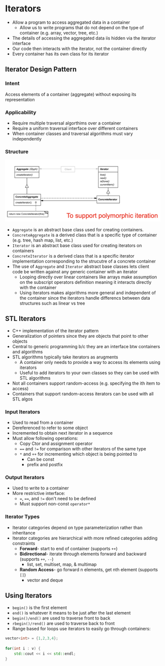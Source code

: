# Iterators
- Allow a program to access aggregated data in a container
    - Allow us to write programs that do not depend on the type of container (e.g. array, vector, tree, etc.)
- The details of accessing the aggregated data iis hidden via the iterator interface
- Our code then interacts with the iterator, not the container directly
- Every container has its own class for its iterator

## Iterator Design Pattern
### Intent
Access elements of a container (aggregate) without exposing its representation

### Applicability
- Require multiple traversal algorthims over a container
- Require a uniform traversal interface over different containers
- When container classes and traversal algorithms must vary independently

### Structure
![Iterator Pattern](../static/iterator-pattern.png)

- `Aggregate` is an abstract base class used for creating containers.
- `ConcreteAggregate` is a derived class that is a specific type of container (e.g. tree, hash map, list, etc.)
- `Iterator` is an abstract base class used for creating iterators on containers
- `ConcreteIterator` is a derived class that is a specific iterator implementation corresponding to the strucutre of a concrete container
- The use of `Aggregate` and `Iterator` abstract base classes lets client code be written against any generic container with an iterator
    - Looping directly over linear containers like arrays make assumption on the subscript operators definition meaning it interacts directly with the container
    - Using iterators makes algorithms more general and independent of the container since the iterators handle differencs between data structures such as linear vs tree

## STL Iterators
- C++ implementation of the iterator pattern
- Generalization of pointers since they are objects that point to other objects
- Central to generic programming b/c they are an interface btw containers and algorithms
- STL algorithms typically take iterators as arugments
    - A container only needs to provide a way to access its elements using iterators
    - Useful to add iterators to your own classes so they can be used with STL algorithms
- Not all containers support random-access (e.g. specifying the ith item to access)
- Containers that support random-access iterators can be used with all STL algos

### Input Iterators
- Used to read from a container 
- Dereferenced to refer to some object
- Incremented to obtain next iterator in a sequence
- Must allow following operations:
    - Copy Ctor and assignment operator
    - `==` and `!=` for comparison with other iterators of the same type
    - `*` and `++` for incrementing which object is being pointed to
      - Can be const
      - prefix and postfix

### Output Iterators
- Used to write to a container
- More restrictive interface:
    - `=`, `==`, and `!=` don't need to be defined
    - Must support non-const `operator*`

### Iterator Types
- Iterator categories depend on type parameterization rather than inheritance
- Iterator categories are hierarchical with more refined categories adding constraints
    - **Forward**- start to end of container (supports `++`)
    - **Bidirectional**- iterate through elements forward and backward (supports `++`, `--`) 
        - list, set, multiset, map, & multimap
    - **Random Access**- go forward n elements, get nth element (supports `[]`)
        - vector and deque 

## Using Iterators
- `begin()` is the first element
- `end()` is whatever it means to be just after the last element
- `begin()/end()` are used to traverse front to back
- `rbegin()/rend()` are used to traverse back to front
- Range based for loops use iterators to easily go through containers:

``` c++
vector<int> = {1,2,3,4};

for(int i : v) {
    std::cout << i << std::endl;
}
```